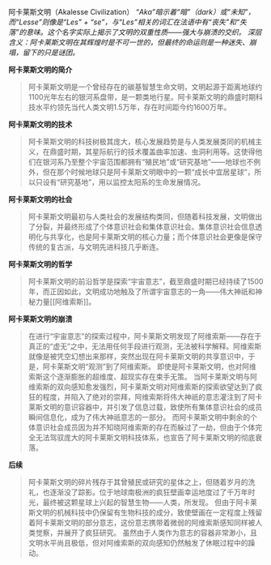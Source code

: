 

阿卡莱斯文明（Akalesse Civilization）
*“Aka”暗示着“暗”（dark）或“未知”，而“Lesse”则像是“Les” + “se”，与“Les”相关的词汇在法语中有“丧失”和“失落”的意味。这个名字实际上揭示了文明的双重性质——强大与崩溃的交织。
深层含义：阿卡莱斯文明在其辉煌时是不可一世的，但最终的命运则是一种迷失、崩塌，留下的只是谜团。*


**阿卡莱斯文明的简介**
>阿卡莱斯文明是一个曾经存在的碳基智慧生命文明，文明起源于距离地球约1100光年左右的银河系盘带，是一颗类地行星。阿卡莱斯文明的鼎盛时期科技水平约领先当代人类文明1.5万年，存在时间距今约1600万年。

**阿卡莱斯文明的技术**
>阿卡莱斯文明的科技树极其庞大，核心发展趋势是与人类发展类同的机械主义，在鼎盛时期，其星际航行的技术覆盖曲率加速、虫洞利用等。这使得他们在银河系乃至整个宇宙范围都拥有“殖民地”或“研究基地”——地球也不例外，但在那个时候地球只是阿卡莱斯文明眼中的一颗“成长中宜居星球”，所以只设有“研究基地”，用以监控太阳系的生命发展情况。

**阿卡莱斯文明的社会**
>阿卡莱斯文明最初与人类社会的发展结构类同，但随着科技发展，文明做出了分裂，并最终形成了个体意识社会和集体意识社会。集体意识社会信息透明化与共享化，也是阿卡莱斯文明的核心力量；而个体意识社会更像是保守传统的复古派，与文明先进科技几乎断连。

**阿卡莱斯文明的哲学**
>阿卡莱斯文明的前沿哲学是探索“宇宙意志”，截至鼎盛时期已经持续了1500年，而正因如此，文明成功地触及了所谓宇宙意志的一角——伟大神祇和神秘力量[[阿维索斯]]。

**阿卡莱斯文明的崩溃**
>在进行“宇宙意志”的探索过程中，阿卡莱斯文明发现了阿维索斯——存在于真正的“虚无”之中，无法用任何手段进行观测，无法被科学解释。阿维索斯就像是被凭空幻想出来那样，突然出现在阿卡莱斯文明的共享意识中，于是，阿卡莱斯文明“观测”到了阿维索斯。
>即使是阿卡莱斯文明，也对阿维索斯这个逐渐膨胀的超维度、超现实存在束手无策。
>当阿卡莱斯文明与阿维索斯的双向感知愈发强烈，阿卡莱斯文明对阿维索斯的探索欲望达到了疯狂的程度，并陷入了绝对的崇拜，阿维索斯将伟大神祇的意志灌注到了阿卡莱斯文明的意识容器中，并引发了信息过载，致使所有集体意识社会的成员瞬间信息化，成为了伟大神祇意志的一部分。
>而阿卡莱斯文明中剩余的个体意识社会成员因为并不知晓阿维索斯的存在而躲过了一劫，但由于个体完全无法驾驭庞大的阿卡莱斯文明科技体系，也宣告了阿卡莱斯文明的彻底衰落。

**后续**
>阿卡莱斯文明的碎片残存于其曾殖民或研究的星体之上，但随着岁月的洗礼，也逐渐没了踪影。位于地球南极洲的疯狂壁画幸运地度过了千万年时光，最终被这颗星球上兴起的智慧生物——人类，所发现。
>但由于阿卡莱斯文明的机械科技中仍保留有生物科技的成分，致使壁画在一定程度上残留着阿卡莱斯文明的部分意志，这份意志携带着微弱的阿维索斯感知同样被人类觉察，并展开了疯狂研究。
>虽然由于人类作为意志的容器非常渺小，且文明水平尚且极低，但对阿维索斯的双向感知仍然触发了休眠过程中的躁动。
